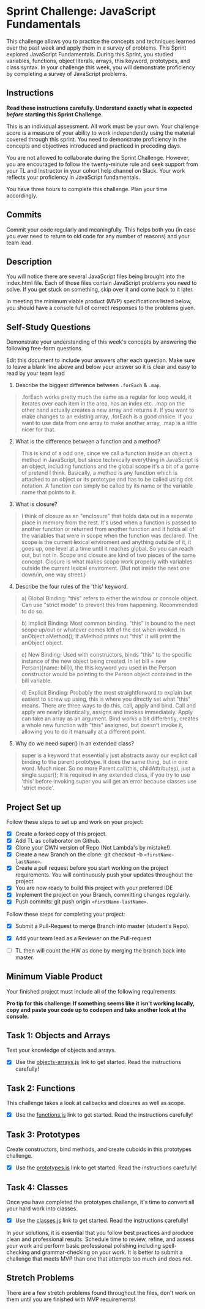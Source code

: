 # Sprint Challenge: JavaScript Fundamentals

This challenge allows you to practice the concepts and techniques learned over the past week and apply them in a survey of problems. This Sprint explored JavaScript Fundamentals. During this Sprint, you studied variables, functions, object literals, arrays, this keyword, prototypes, and class syntax. In your challenge this week, you will demonstrate proficiency by completing a survey of JavaScript problems.

## Instructions

**Read these instructions carefully. Understand exactly what is expected _before_ starting this Sprint Challenge.**

This is an individual assessment. All work must be your own. Your challenge score is a measure of your ability to work independently using the material covered through this sprint. You need to demonstrate proficiency in the concepts and objectives introduced and practiced in preceding days.

You are not allowed to collaborate during the Sprint Challenge. However, you are encouraged to follow the twenty-minute rule and seek support from your TL and Instructor in your cohort help channel on Slack. Your work reflects your proficiency in JavaScript fundamentals.

You have three hours to complete this challenge. Plan your time accordingly.

## Commits

Commit your code regularly and meaningfully. This helps both you (in case you ever need to return to old code for any number of reasons) and your team lead.

## Description

You will notice there are several JavaScript files being brought into the index.html file.  Each of those files contain JavaScript problems you need to solve.  If you get stuck on something, skip over it and come back to it later.

In meeting the minimum viable product (MVP) specifications listed below, you should have a console full of correct responses to the problems given.

## Self-Study Questions

Demonstrate your understanding of this week's concepts by answering the following free-form questions.

Edit this document to include your answers after each question. Make sure to leave a blank line above and below your answer so it is clear and easy to read by your team lead

1. Describe the biggest difference between `.forEach` & `.map`.

>.forEach works pretty much the same as a regular for loop would, it iterates over each item in the area, has an index etc. .map on the other hand actually creates a new array and returns it. If you want to make changes to an existing array, .forEach is a good choice. If you want to use data from one array to make another array, .map is a little nicer for that. 

2. What is the difference between a function and a method?

>This is kind of a odd one, since we call a function inside an object a method in JavaScript, but since technically everything in JavaScript is an object, including functions and the global scope it's a bit of a game of pretend I think. Basically, a method is any function which is attached to an object or its prototype and has to be called using dot notation. A function can simply be called by its name or the variable name that points to it. 

3. What is closure?
>I think of closure as an "enclosure" that holds data out in a seperate place in memory from the rest. It's used when a function is passed to another function or returned from another function and it holds all of the variables that were in scope when the function was declared. The scope is the current lexical enviroment and anything outside of it, it goes up, one level at a time until it reaches global. So you can reach out, but not in. Scope and closure are kind of two pieces of the same concept. Closure is what makes scope work properly with variables outside the current lexical enviroment. (But not inside the next one down/in, one way street.)

4. Describe the four rules of the 'this' keyword.

>a) Global Binding: "this" refers to either the window or console object. Can use "strict mode" to prevent this from happening. Recommended to do so.

>b) Implicit Binding: Most common binding. "this" is bound to the next scope up/out or whatever comes left of the dot when invoked. In anObject.aMethod(); If aMethod prints out "this" it will print the anObject object. 

>c) New Binding: Used with constructors, binds "this" to the specific instance of the new object being created. In let bill = new Person({name: bill}), the this keyword you used in the Person constructor would be pointing to the Person object contained in the bill variable.

>d) Explicit Binding: Probably the most straightforward to explain but easiest to screw up using, this is where you directly set what "this" means. There are three ways to do this, call, apply and bind. Call and apply are nearly identically, assigns and invokes immediately. Apply can take an array as an argument. Bind works a bit differently, creates a whole new function with "this" assigned, but doesn't invoke it, allowing you to do it manually at a different point.

5. Why do we need super() in an extended class?

>super is a keyword that essentially just abstracts away our explict call binding to the parent prototype. It does the same thing, but in one word. Much nicer. So no more Parent.call(this, childAttributes), just a single super(); It is required in any extended class, if you try to use 'this' before invoking super you will get an error because classes use 'strict mode'.

## Project Set up

Follow these steps to set up and work on your project:

- [X] Create a forked copy of this project.
- [X] Add TL as collaborator on Github.
- [X] Clone your OWN version of Repo (Not Lambda's by mistake!).
- [X] Create a new Branch on the clone: git checkout -b `<firstName-lastName>`.
- [X] Create a pull request before you start working on the project requirements.  You will continuously push your updates throughout the project.
- [X] You are now ready to build this project with your preferred IDE
- [X] Implement the project on your Branch, committing changes regularly.
- [X] Push commits: git push origin `<firstName-lastName>`.

Follow these steps for completing your project:

- [X] Submit a Pull-Request to merge <firstName-lastName> Branch into master (student's  Repo).
- [X] Add your team lead as a Reviewer on the Pull-request
- [ ] TL then will count the HW as done by  merging the branch back into master.


## Minimum Viable Product

Your finished project must include all of the following requirements:

**Pro tip for this challenge: If something seems like it isn't working locally, copy and paste your code up to codepen and take another look at the console.**

## Task 1: Objects and Arrays
Test your knowledge of objects and arrays. 
* [X] Use the [objects-arrays.js](challenges/objects-arrays.js) link to get started.  Read the instructions carefully!

## Task 2: Functions
This challenge takes a look at callbacks and closures as well as scope. 
* [X] Use the [functions.js](challenges/functions.js) link to get started. Read the instructions carefully!

## Task 3: Prototypes
Create constructors, bind methods, and create cuboids in this prototypes challenge.
* [X] Use the [prototypes.js](challenges/prototypes.js) link to get started. Read the instructions carefully!

## Task 4: Classes
Once you have completed the prototypes challenge, it's time to convert all your hard work into classes.
* [X] Use the [classes.js](challenges/classes.js) link to get started. Read the instructions carefully!

In your solutions, it is essential that you follow best practices and produce clean and professional results. Schedule time to review, refine, and assess your work and perform basic professional polishing including spell-checking and grammar-checking on your work. It is better to submit a challenge that meets MVP than one that attempts too much and does not.

## Stretch Problems

There are a few stretch problems found throughout the files, don't work on them until you are finished with MVP requirements!
